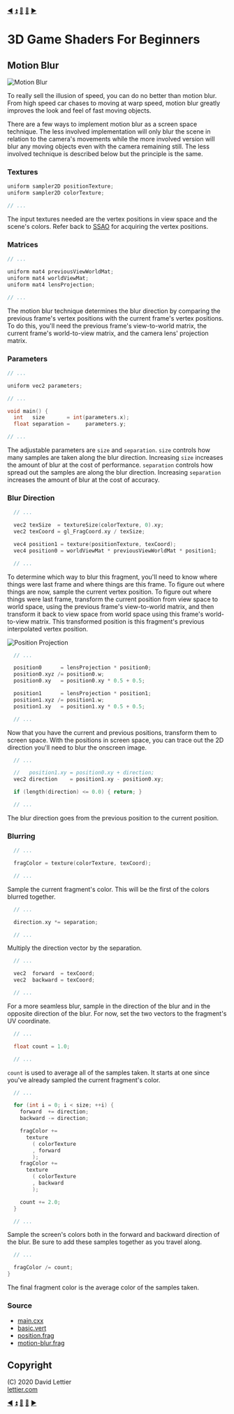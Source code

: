 [:arrow_backward:](ssao.md)
[:arrow_double_up:](../README.md)
[:arrow_up_small:](#)
[:arrow_down_small:](#copyright)
[:arrow_forward:](screen-space-reflection.md)

# 3D Game Shaders For Beginners

## Motion Blur

![Motion Blur](https://i.imgur.com/eTnhpLr.gif)

To really sell the illusion of speed, you can do no better than motion blur.
From high speed car chases to moving at warp speed,
motion blur greatly improves the look and feel of fast moving objects.

There are a few ways to implement motion blur as a screen space technique.
The less involved implementation will only blur the scene in relation to the camera's movements
while the more involved version will blur any moving objects even with the camera remaining still.
The less involved technique is described below but the principle is the same.

### Textures

```c
uniform sampler2D positionTexture;
uniform sampler2D colorTexture;

// ...
```

The input textures needed are the vertex positions in view space and the scene's colors.
Refer back to [SSAO](ssao.md#vertex-positions) for acquiring the vertex positions.

### Matrices

```c
// ...

uniform mat4 previousViewWorldMat;
uniform mat4 worldViewMat;
uniform mat4 lensProjection;

// ...
```

The motion blur technique determines the blur direction by comparing
the previous frame's vertex positions with the current frame's vertex positions.
To do this, you'll need the previous frame's view-to-world matrix,
the current frame's world-to-view matrix,
and the camera lens' projection matrix.

### Parameters

```c
// ...

uniform vec2 parameters;

// ...

void main() {
  int   size       = int(parameters.x);
  float separation =     parameters.y;

// ...
```

The adjustable parameters are `size` and `separation`.
`size` controls how many samples are taken along the blur direction.
Increasing `size` increases the amount of blur at the cost of performance.
`separation` controls how spread out the samples are along the blur direction.
Increasing `separation` increases the amount of blur at the cost of accuracy.

### Blur Direction

```c
  // ...

  vec2 texSize  = textureSize(colorTexture, 0).xy;
  vec2 texCoord = gl_FragCoord.xy / texSize;

  vec4 position1 = texture(positionTexture, texCoord);
  vec4 position0 = worldViewMat * previousViewWorldMat * position1;

  // ...
```

To determine which way to blur this fragment,
you'll need to know where things were last frame and where things are this frame.
To figure out where things are now,
sample the current vertex position.
To figure out where things were last frame,
transform the current position from view space to world space,
using the previous frame's view-to-world matrix,
and then transform it back to view space from world space using this frame's world-to-view matrix.
This transformed position is this fragment's previous interpolated vertex position.

![Position Projection](https://i.imgur.com/oQqdxM9.gif)

```c
  // ...

  position0      = lensProjection * position0;
  position0.xyz /= position0.w;
  position0.xy   = position0.xy * 0.5 + 0.5;

  position1      = lensProjection * position1;
  position1.xyz /= position1.w;
  position1.xy   = position1.xy * 0.5 + 0.5;

  // ...
```

Now that you have the current and previous positions,
transform them to screen space.
With the positions in screen space,
you can trace out the 2D direction you'll need to blur the onscreen image.

```c
  // ...

  //   position1.xy = position0.xy + direction;
  vec2 direction    = position1.xy - position0.xy;

  if (length(direction) <= 0.0) { return; }

  // ...
```

The blur direction goes from the previous position to the current position.

### Blurring

```c
  // ...

  fragColor = texture(colorTexture, texCoord);

  // ...
```

Sample the current fragment's color.
This will be the first of the colors blurred together.

```c
  // ...

  direction.xy *= separation;

  // ...
```

Multiply the direction vector by the separation.

```c
  // ...

  vec2  forward  = texCoord;
  vec2  backward = texCoord;

  // ...
```

For a more seamless blur,
sample in the direction of the blur and in the opposite direction of the blur.
For now, set the two vectors to the fragment's UV coordinate.

```c
  // ...

  float count = 1.0;

  // ...
```

`count` is used to average all of the samples taken.
It starts at one since you've already sampled the current fragment's color.

```c
  // ...

  for (int i = 0; i < size; ++i) {
    forward  += direction;
    backward -= direction;

    fragColor +=
      texture
        ( colorTexture
        , forward
        );
    fragColor +=
      texture
        ( colorTexture
        , backward
        );

    count += 2.0;
  }

  // ...
```

Sample the screen's colors both in the forward and backward direction of the blur.
Be sure to add these samples together as you travel along.

```c
  // ...

  fragColor /= count;
}
```

The final fragment color is the average color of the samples taken.

### Source

- [main.cxx](../demonstration/src/main.cxx)
- [basic.vert](../demonstration/shaders/vertex/basic.vert)
- [position.frag](../demonstration/shaders/fragment/position.frag)
- [motion-blur.frag](../demonstration/shaders/fragment/motion-blur.frag)

## Copyright

(C) 2020 David Lettier
<br>
[lettier.com](https://www.lettier.com)

[:arrow_backward:](ssao.md)
[:arrow_double_up:](../README.md)
[:arrow_up_small:](#)
[:arrow_down_small:](#copyright)
[:arrow_forward:](screen-space-reflection.md)
